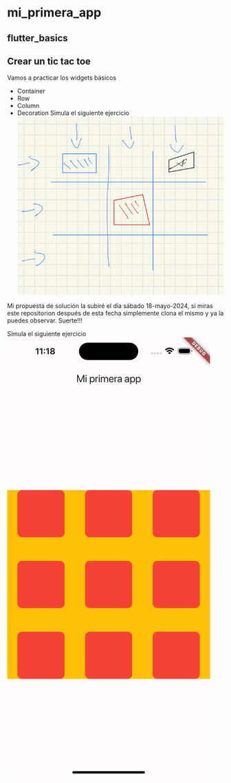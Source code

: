 # mi_primera_app
## flutter_basics

## Crear un tic tac toe 
Vamos a practicar los widgets básicos 
* Container
* Row
* Column
* Decoration
Simula el siguiente ejercicio ![](https://raw.githubusercontent.com/RicharC293/flutter_basics/main/ejercicio.png)

Mi propuesta de solución la subiré el día sábado 18-mayo-2024, si miras este repositorion después de esta fecha simplemente clona el mismo y ya la puedes observar.
Suerte!!!

Simula el siguiente ejercicio ![](https://raw.githubusercontent.com/RicharC293/flutter_basics/main/solution.png)
